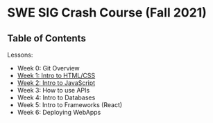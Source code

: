# SWE SIG Crash Course (Fall 2021)
## Table of Contents
Lessons:

* Week 0: Git Overview
* [Week 1: Intro to HTML/CSS](https://github.com/UCMercedACM/SWE-SIG-Crash-Course/tree/main/Intro_HTML_CSS)
* [Week 2: Intro to JavaScript](https://github.com/UCMercedACM/SWE-SIG-Crash-Course/tree/main/w3-Intro-JS)
* Week 3: How to use APIs
* Week 4: Intro to Databases
* Week 5: Intro to Frameworks (React)
* Week 6: Deploying WebApps
 
